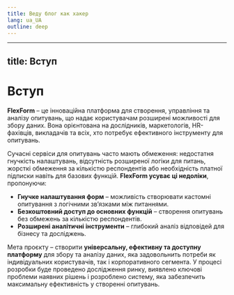 ```yaml
---
title: Веду блог как хакер
lang: ua_UA
outline: deep
---
```


---
title: Вступ
---

# Вступ

**FlexForm** – це інноваційна платформа для створення, управління та аналізу опитувань, що надає користувачам розширені можливості для збору даних. Вона орієнтована на дослідників, маркетологів, HR-фахівців, викладачів та всіх, хто потребує ефективного інструменту для опитувань.

Сучасні сервіси для опитувань часто мають обмеження: недостатня гнучкість налаштувань, відсутність розширеної логіки для питань, жорсткі обмеження за кількістю респондентів або необхідність платної підписки навіть для базових функцій. **FlexForm усуває ці недоліки**, пропонуючи:

- **Гнучке налаштування форм** – можливість створювати кастомні опитування з логічними зв’язками між питаннями.
- **Безкоштовний доступ до основних функцій** – створення опитувань без обмежень за кількістю респондентів.
- **Розширені аналітичні інструменти** – глибокий аналіз відповідей для бізнесу та досліджень.

Мета проєкту – створити **універсальну, ефективну та доступну платформу** для збору та аналізу даних, яка задовольнить потреби як індивідуальних користувачів, так і корпоративного сегмента. У процесі розробки буде проведено дослідження ринку, виявлено ключові проблеми наявних рішень і розроблено систему, яка забезпечить максимальну ефективність у створенні опитувань.
